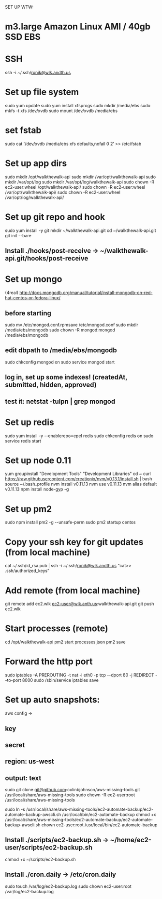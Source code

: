 SET UP WTW:
# m3.large Amazon Linux AMI / 40gb SSD EBS

# SSH
ssh -i ~/.ssh/ronik@wlk.andth.us

# Set up file system
sudo yum update
sudo yum install xfsprogs
sudo mkdir /media/ebs
sudo mkfs -t xfs /dev/xvdb
sudo mount /dev/xvdb /media/ebs
# set fstab
sudo cat '/dev/xvdb   /media/ebs  xfs     defaults,nofail   0   2’ >> /etc/fstab

# Set up app dirs
sudo mkdir /opt/walkthewalk-api
sudo mkdir /var/opt/walkthewalk-api
sudo mkdir /var/opt/log
sudo mkdir /var/opt/log/walkthewalk-api
sudo chown -R ec2-user:wheel /opt/walkthewalk-api/
sudo chown -R ec2-user:wheel /var/opt/walkthewalk-api/
sudo chown -R ec2-user:wheel /var/opt/log/walkthewalk-api/

# Set up git repo and hook
sudo yum install -y git
mkdir ~/walkthewalk-api.git
cd ~/walkthewalk-api.git
git init --bare

## Install ./hooks/post-receive -> ~/walkthewalk-api.git/hooks/post-receive

# Set up mongo
(4real) http://docs.mongodb.org/manual/tutorial/install-mongodb-on-red-hat-centos-or-fedora-linux/
## before starting
sudo mv /etc/mongod.conf.rpmsave /etc/mongod.conf
sudo mkdir /media/ebs/mongodb
sudo chown -R mongod:mongod /media/ebs/mongodb
## edit dbpath to /media/ebs/mongodb
sudo chkconfig mongod on
sudo service mongod start
## log in, set up some indexes! (createdAt, submitted, hidden, approved)
## test it: netstat -tulpn | grep mongod

# Set up redis
sudo yum install -y --enablerepo=epel redis
sudo chkconfig redis on
sudo service redis start

# Set up node 0.11
yum groupinstall "Development Tools" "Development Libraries"
cd ~
curl https://raw.githubusercontent.com/creationix/nvm/v0.13.1/install.sh | bash
source ~/.bash_profile
nvm install v0.11.13
nvm use v0.11.13
nvm alias default v0.11.13
npm install node-gyp -g

# Set up pm2
sudo npm install pm2 -g --unsafe-perm
sudo pm2 startup centos

# Copy your ssh key for git updates (from local machine)
cat ~/.ssh/id_rsa.pub | ssh -i ~/.ssh/ronik@wlk.andth.us "cat>> .ssh/authorized_keys”

# Add remote (from local machine)
git remote add ec2.wlk ec2-user@wlk.anth.us:walkthewalk-api.git
git push ec2.wlk

# Start processes (remote)
cd /opt/walkthewalk-api
pm2 start processes.json
pm2 save

# Forward the http port
sudo iptables -A PREROUTING -t nat -i eth0 -p tcp --dport 80 -j REDIRECT --to-port 8000
sudo /sbin/service iptables save

# Set up auto snapshots:

aws config ->
## key
## secret
## region: us-west
## output: text

sudo git clone git@github.com:colinbjohnson/aws-missing-tools.git /usr/local/share/aws-missing-tools
sudo chown -R ec2-user:root /usr/local/share/aws-missing-tools

sudo ln -s /usr/local/share/aws-missing-tools/ec2-automate-backup/ec2-automate-backup-awscli.sh /usr/local/bin/ec2-automate-backup
chmod +x /usr/local/share/aws-missing-tools/ec2-automate-backup/ec2-automate-backup-awscli.sh
chown ec2-user:root /usr/local/bin/ec2-automate-backup

## Install ./scripts/ec2-backup.sh -> ~/home/ec2-user/scripts/ec2-backup.sh
chmod +x ~/scripts/ec2-backup.sh

## Install ./cron.daily -> /etc/cron.daily
sudo touch /var/log/ec2-backup.log
sudo chown ec2-user:root /var/log/ec2-backup.log


